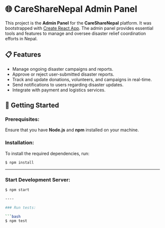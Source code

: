 # 🌐 **CareShareNepal Admin Panel**

This project is the **Admin Panel** for the **CareShareNepal** platform. It was bootstrapped with [Create React App](https://github.com/facebook/create-react-app). The admin panel provides essential tools and features to manage and oversee disaster relief coordination efforts in Nepal.


## 📋 **Features**
- Manage ongoing disaster campaigns and reports.
- Approve or reject user-submitted disaster reports.
- Track and update donations, volunteers, and campaigns in real-time.
- Send notifications to users regarding disaster updates.
- Integrate with payment and logistics services.
    
## 🚀 **Getting Started**

### Prerequisites:

Ensure that you have **Node.js** and **npm** installed on your machine.

### Installation:

To install the required dependencies, run:

```bash
$ npm install

```

---
### Start Development Server:

```bash
$ npm start

----

### Run tests:

```bash
$ npm test










